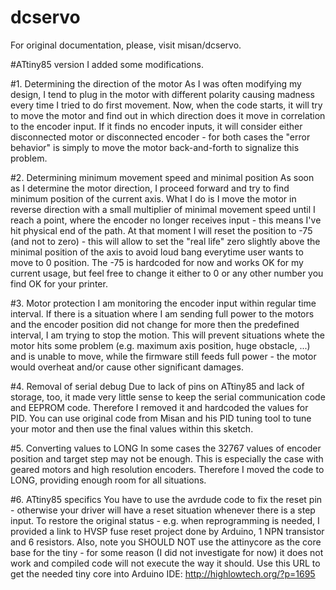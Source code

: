 # dcservo
For original documentation, please, visit misan/dcservo.

#ATtiny85 version
I added some modifications.

#1. Determining the direction of the motor
As I was often modifying my design, I tend to plug in the motor with different polarity causing madness every time I tried to do first movement.
Now, when the code starts, it will try to move the motor and find out in which direction does it move in correlation to the encoder input.
If it finds no encoder inputs, it will consider either disconnected motor or disconnected encoder - for both cases the "error behavior" is simply to move the motor back-and-forth to signalize this problem.

#2. Determining minimum movement speed and minimal position
As soon as I determine the motor direction, I proceed forward and try to find minimum position of the current axis. What I do is I move the motor in reverse direction with a small multiplier of minimal movement speed until I reach a point, where the encoder no longer receives input - this means I've hit physical end of the path.
At that moment I will reset the position to -75 (and not to zero) - this will allow to set the "real life" zero slightly above the minimal position of the axis to avoid loud bang everytime user wants to move to 0 position. The -75 is hardcoded for now and works OK for my current usage, but feel free to change it either to 0 or any other number you find OK for your printer.

#3. Motor protection
I am monitoring the encoder input within regular time interval. If there is a situation where I am sending full power to the motors and the encoder position did not change for more then the predefined interval, I am trying to stop the motion. This will prevent situations whete the motor hits some problem (e.g. maximum axis position, huge obstacle, ...) and is unable to move, while the firmware still feeds full power - the motor would overheat and/or cause other significant damages.

#4. Removal of serial debug
Due to lack of pins on ATtiny85 and lack of storage, too, it made very little sense to keep the serial communication code and EEPROM code. Therefore I removed it and hardcoded the values for PID. You can use original code from Misan and his PID tuning tool to tune your motor and then use the final values within this sketch.

#5. Converting values to LONG
In some cases the 32767 values of encoder position and target step may not be enough. This is especially the case with geared motors and high resolution encoders. Therefore I moved the code to LONG, providing enough room for all situations.

#6. ATtiny85 specifics
You have to use the avrdude code to fix the reset pin - otherwise your driver will have a reset situation whenever there is a step input.
To restore the original status - e.g. when reprogramming is needed, I provided a link to HVSP fuse reset project done by Arduino, 1 NPN transistor and 6 resistors.
Also, note you SHOULD NOT use the attinycore as the core base for the tiny - for some reason (I did not investigate for now) it does not work and compiled code will not execute the way it should. Use this URL to get the needed tiny core into Arduino IDE: http://highlowtech.org/?p=1695
